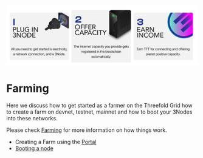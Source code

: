 ![](img/farming_.png)

# Farming

Here we discuss how to get started as a farmer on the Threefold Grid how to create a farm on devnet, testnet, mainnet and how to boot your 3Nodes into these networks.

Please check [Farming](!@threefold:farming_intro) for more information on how things work.

- Creating a Farm using the [Portal](@grid3_tfchain_init)
- [Booting a node](@booting_node)